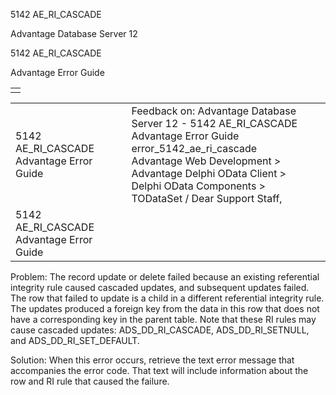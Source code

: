 5142 AE\_RI\_CASCADE




Advantage Database Server 12  

5142 AE\_RI\_CASCADE

Advantage Error Guide

|  |
| --- |
|  |

|  |  |  |  |  |
| --- | --- | --- | --- | --- |
| 5142 AE\_RI\_CASCADE  Advantage Error Guide |  |  | Feedback on: Advantage Database Server 12 - 5142 AE\_RI\_CASCADE Advantage Error Guide error\_5142\_ae\_ri\_cascade Advantage Web Development > Advantage Delphi OData Client > Delphi OData Components > TODataSet / Dear Support Staff, |  |
| 5142 AE\_RI\_CASCADE  Advantage Error Guide |  |  |  |  |

Problem: The record update or delete failed because an existing referential integrity rule caused cascaded updates, and subsequent updates failed. The row that failed to update is a child in a different referential integrity rule. The updates produced a foreign key from the data in this row that does not have a corresponding key in the parent table. Note that these RI rules may cause cascaded updates: ADS\_DD\_RI\_CASCADE, ADS\_DD\_RI\_SETNULL, and ADS\_DD\_RI\_SET\_DEFAULT.

Solution: When this error occurs, retrieve the text error message that accompanies the error code. That text will include information about the row and RI rule that caused the failure.
